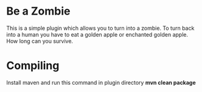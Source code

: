 # Be a Zombie
This is a simple plugin which allows you to turn into a zombie.
To turn back into a human you have to eat a golden apple or enchanted golden apple.
How long can you survive.
# Compiling
Install maven and run this command in plugin directory
**mvn clean package**
